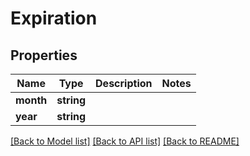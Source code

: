 # Expiration

## Properties
Name | Type | Description | Notes
------------ | ------------- | ------------- | -------------
**month** | **string** |  | 
**year** | **string** |  | 

[[Back to Model list]](../../README.md#documentation-for-models) [[Back to API list]](../../README.md#documentation-for-api-endpoints) [[Back to README]](../../README.md)


